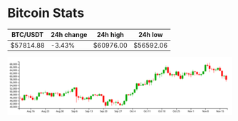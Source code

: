 # Bitcoin Stats

BTC/USDT|24h change|24h high|24h low|
|---|---|---|---|
|$57814.88|-3.43%|$60976.00|$56592.06|

<img src="./chart.svg">
